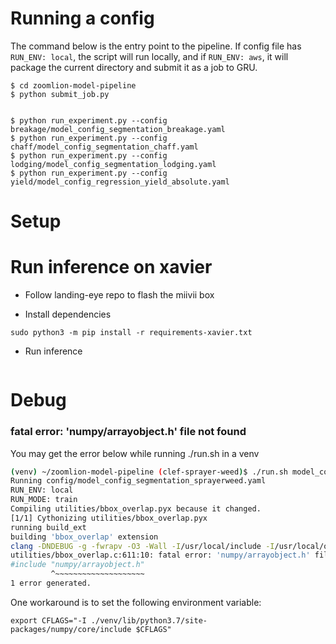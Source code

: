 # Running a config

The command below is the entry point to the pipeline. 
If config file has `RUN_ENV: local`, the script will run locally, and if `RUN_ENV: aws`, 
it will package the current  directory and submit it as a job to GRU.

```
$ cd zoomlion-model-pipeline
$ python submit_job.py 


$ python run_experiment.py --config breakage/model_config_segmentation_breakage.yaml
$ python run_experiment.py --config chaff/model_config_segmentation_chaff.yaml
$ python run_experiment.py --config lodging/model_config_segmentation_lodging.yaml
$ python run_experiment.py --config yield/model_config_regression_yield_absolute.yaml
```

# Setup



# Run inference on xavier

* Follow landing-eye repo to flash the miivii box

* Install dependencies
```
sudo python3 -m pip install -r requirements-xavier.txt
```

* Run inference

```

```

# Debug

###  fatal error: 'numpy/arrayobject.h' file not found

You may get the error below while running ./run.sh in a venv

```bash
(venv) ~/zoomlion-model-pipeline (clef-sprayer-weed)$ ./run.sh model_config_segmentation_sprayerweed.yaml 
Running config/model_config_segmentation_sprayerweed.yaml
RUN_ENV: local
RUN_MODE: train
Compiling utilities/bbox_overlap.pyx because it changed.
[1/1] Cythonizing utilities/bbox_overlap.pyx
running build_ext
building 'bbox_overlap' extension
clang -DNDEBUG -g -fwrapv -O3 -Wall -I/usr/local/include -I/usr/local/opt/openssl/include -I/usr/local/opt/sqlite/include -I/Users/suhabebugrara/zoomlion-model-pipeline/venv/include -I/usr/local/Cellar/python/3.7.3/Frameworks/Python.framework/Versions/3.7/include/python3.7m -c utilities/bbox_overlap.c -o build/temp.macosx-10.13-x86_64-3.7/utilities/bbox_overlap.o
utilities/bbox_overlap.c:611:10: fatal error: 'numpy/arrayobject.h' file not found
#include "numpy/arrayobject.h"
         ^~~~~~~~~~~~~~~~~~~~~
1 error generated.

```

One workaround is to set the following environment variable:
```
export CFLAGS="-I ./venv/lib/python3.7/site-packages/numpy/core/include $CFLAGS"
```
